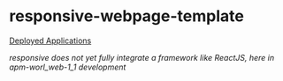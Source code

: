 # responsive-webpage-template
[Deployed Applications](apps.md)

_responsive does not yet fully integrate a framework like ReactJS, here in apm-worl_web-1_1 development_
